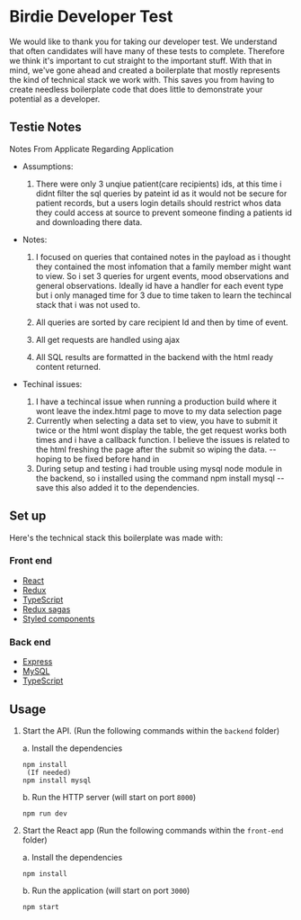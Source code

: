 # Birdie Developer Test
We would like to thank you for taking our developer test. We understand that often candidates will have many of these tests to complete. Therefore we think it's important to cut straight to the important stuff. With that in mind, we've gone ahead and created a boilerplate that mostly represents the kind of technical stack we work with. This saves you from having to create needless boilerplate code that does little to demonstrate your potential as a developer.

## Testie Notes

Notes From Applicate Regarding Application 


   * Assumptions:
      1. There were only 3 unqiue patient(care recipients) ids, at this time i didnt filter the sql queries by pateint id as it would not be secure for patient 	records, but a users login details should restrict whos data they could access at source to prevent someone finding a patients id and downloading there data. 

   * Notes: 

      1. I focused on queries that contained notes in the payload as i thought they contained the most infomation that a family member might want to view. So i set 	3 queries for urgent events, mood observations and general observations. Ideally id have a handler for each event type but i only managed time for 3 due to 	time taken to learn the techincal stack that i was not used to.
      2. All queries are sorted by care recipient Id and then by time of event.

      3. All get requests are handled using ajax

      4. All SQL results are formatted in the backend with the html ready content returned. 

   * Techinal issues:
      1. I have a techincal issue when running a production build where it wont leave the index.html page to move to my data selection page
      2. Currently when selecting a data set to view, you have to submit it twice or the html wont display the table, the get request works both times and i have a 	callback function. I believe the issues is related to the html freshing the page after the submit so wiping the data. -- hoping to be fixed before hand in
      3. During setup and testing i had trouble using mysql node module in the backend, so i installed using the command npm install mysql --save 
      	this also added it to the dependencies. 

## Set up

Here's the technical stack this boilerplate was made with:

### Front end
* [React](https://reactjs.org/)
* [Redux](https://redux.js.org/introduction/getting-started)
* [TypeScript](https://www.typescriptlang.org/)
* [Redux sagas](https://redux-saga.js.org/docs/introduction/BeginnerTutorial.html)
* [Styled components](https://www.styled-components.com/)

### Back end
* [Express](https://expressjs.com/)
* [MySQL](https://www.mysql.com/)
* [TypeScript](https://www.typescriptlang.org/)

## Usage

1. Start the API. (Run the following commands within the `backend` folder)

   a. Install the dependencies
   ```
   npm install
    (If needed)
   npm install mysql
   ```
   
   b. Run the HTTP server (will start on port `8000`)
   ```
   npm run dev
   ```
2. Start the React app  (Run the following commands within the `front-end` folder)

    a. Install the dependencies
   ```
   npm install
   ```
   
   b. Run the application (will start on port `3000`)
   ```
   npm start
   ```
